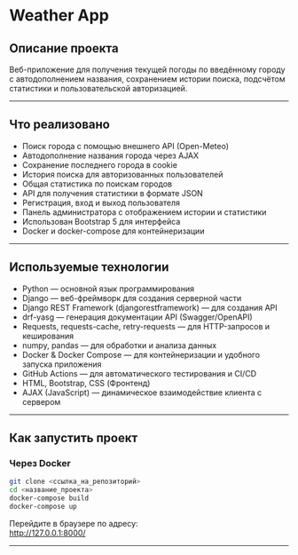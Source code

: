 
# Weather App

## Описание проекта

Веб-приложение для получения текущей погоды по введённому городу с автодополнением названия, сохранением истории поиска, подсчётом статистики и пользовательской авторизацией.

---

## Что реализовано

- Поиск города с помощью внешнего API (Open-Meteo)
- Автодополнение названия города через AJAX
- Сохранение последнего города в cookie
- История поиска для авторизованных пользователей
- Общая статистика по поискам городов
- API для получения статистики в формате JSON
- Регистрация, вход и выход пользователя
- Панель администратора с отображением истории и статистики
- Использован Bootstrap 5 для интерфейса
- Docker и docker-compose для контейнеризации

---

## Используемые технологии

- Python — основной язык программирования
- Django — веб-фреймворк для создания серверной части
- Django REST Framework (djangorestframework) — для создания API
- drf-yasg — генерация документации API (Swagger/OpenAPI)
- Requests, requests-cache, retry-requests — для HTTP-запросов и кеширования
- numpy, pandas — для обработки и анализа данных
- Docker & Docker Compose — для контейнеризации и удобного запуска приложения
- GitHub Actions — для автоматического тестирования и CI/CD
- HTML, Bootstrap, CSS (Фронтенд)
- AJAX (JavaScript) — динамическое взаимодействие клиента с сервером

---

## Как запустить проект

### Через Docker

```bash
git clone <ссылка_на_репозиторий>
cd <название_проекта>
docker-compose build
docker-compose up
```

Перейдите в браузере по адресу:  
http://127.0.0.1:8000/

---
